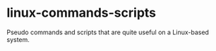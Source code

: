 # linux-commands-scripts
Pseudo commands and scripts that are quite useful on a Linux-based system.
